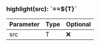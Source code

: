 ### highlight(src): \`==\$\{T}\`

| Parameter | Type | Optional |
| --------- | ---- | -------- |
| src       | T    | ❌       |
